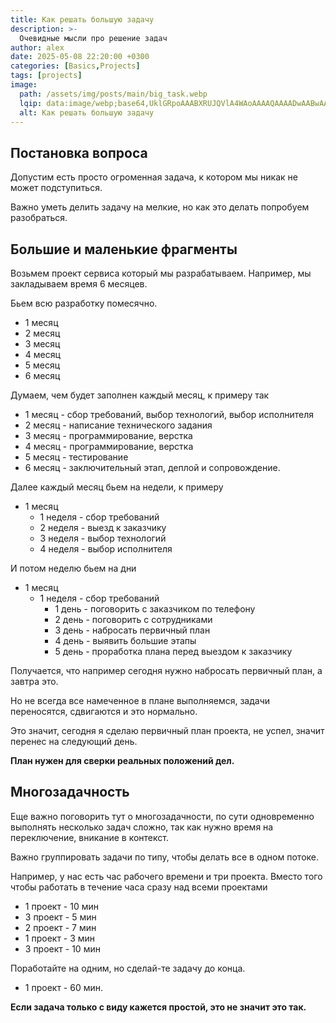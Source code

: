 ```yaml
---
title: Как решать большую задачу
description: >-
  Очевидные мысли про решение задач
author: alex
date: 2025-05-08 22:20:00 +0300
categories: [Basics,Projects]
tags: [projects]
image:
  path: /assets/img/posts/main/big_task.webp
  lqip: data:image/webp;base64,UklGRpoAAABXRUJQVlA4WAoAAAAQAAAADwAABwAAQUxQSDIAAAARL0AmbZurmr57yyIiqE8oiG0bejIYEQTgqiDA9vqnsUSI6H+oAERp2HZ65qP/VIAWAFZQOCBCAAAA8AEAnQEqEAAIAAVAfCWkAALp8sF8rgRgAP7o9FDvMCkMde9PK7euH5M1m6VWoDXf2FkP3BqV0ZYbO6NA/VFIAAAA
  alt: Как решать большую задачу
---
```


## Постановка вопроса

Допустим есть просто огроменная задача, к котором мы никак не может подступиться.

Важно уметь делить задачу на мелкие, но как это делать попробуем разобраться.

## Большие и маленькие фрагменты

Возьмем проект сервиса который мы разрабатываем. Например, мы закладываем время 6 месяцев.

Бьем всю разработку помесячно.

- 1 месяц
- 2 месяц
- 3 месяц
- 4 месяц
- 5 месяц
- 6 месяц

Думаем, чем будет заполнен каждый месяц, к примеру так

- 1 месяц - сбор требований, выбор технологий, выбор исполнителя
- 2 месяц - написание технического задания
- 3 месяц - программирование, верстка
- 4 месяц - программирование, верстка
- 5 месяц - тестирование
- 6 месяц - заключительный этап, деплой и сопровождение.

Далее каждый месяц бьем на недели, к примеру

- 1 месяц
    - 1 неделя - сбор требований
    - 2 неделя - выезд к заказчику
    - 3 неделя - выбор технологий
    - 4 неделя - выбор исполнителя

И потом неделю бьем на дни

- 1 месяц
  - 1 неделя - сбор требований
    - 1 день - поговорить с заказчиком по телефону
    - 2 день - поговорить с сотрудниками
    - 3 день - набросать первичный план
    - 4 день - выявить большие этапы
    - 5 день - проработка плана перед выездом к заказчику

Получается, что например сегодня нужно набросать первичный план, а завтра это.

Но не всегда все намеченное в плане выполняемся, задачи переносятся, сдвигаются и это нормально.

Это значит, сегодня я сделаю первичный план проекта, не успел, значит перенес на следующий день.

**План нужен для сверки реальных положений дел.**

## Многозадачность

Еще важно поговорить тут о многозадачности, по сути одновременно выполнять несколько задач сложно, так как нужно время на переключение, вникание в контекст.

Важно группировать задачи по типу, чтобы делать все в одном потоке. 

Например, у нас есть час рабочего времени и три проекта. Вместо того чтобы работать в течение часа сразу над всеми проектами

- 1 проект - 10 мин
- 3 проект - 5 мин
- 2 проект - 7 мин
- 1 проект - 3 мин
- 3 проект - 10 мин

Поработайте на одним, но сделай-те задачу до конца.

- 1 проект - 60 мин.

**Если задача только с виду кажется простой, это не значит это так.**
